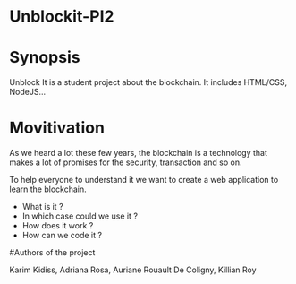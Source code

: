 # Unblockit-PI2

# Synopsis

Unblock It is a student project about the blockchain. 
It includes HTML/CSS, NodeJS...


# Movitivation 

As we heard a lot these few years, the blockchain is a technology that makes a lot of promises for the security, transaction and so on.

To help everyone to understand it we want to create a web application to learn the blockchain.

- What is it ?
- In which case could we use it ?
- How does it work ?
- How can we code it ?


#Authors of the project

Karim Kidiss, Adriana Rosa, Auriane Rouault De Coligny, Killian Roy
